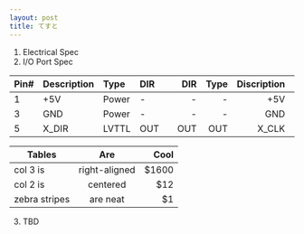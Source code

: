 ```yaml
---
layout: post
title: てすと
---
```


1. Electrical Spec
2. I/O Port Spec

| Pin# | Description | Type  | DIR |    | DIR | Type | Discription | Pin# |
|------|:------------|:------|:----|:--:|----:|-----:|------------:|-----:|
|     1|          +5V| Power |  -  |    |  -  |   -  | +5V         |2     |
|     3|          GND| Power |  -  |    |  -  |   -  | GND         |4     |
|     5|        X_DIR| LVTTL | OUT |    | OUT |  OUT | X_CLK       |6     |


| Tables        | Are           | Cool  |
| ------------- |:-------------:| -----:|
| col 3 is      | right-aligned | $1600 |
| col 2 is      | centered      |   $12 |
| zebra stripes | are neat      |    $1 |

3. TBD

